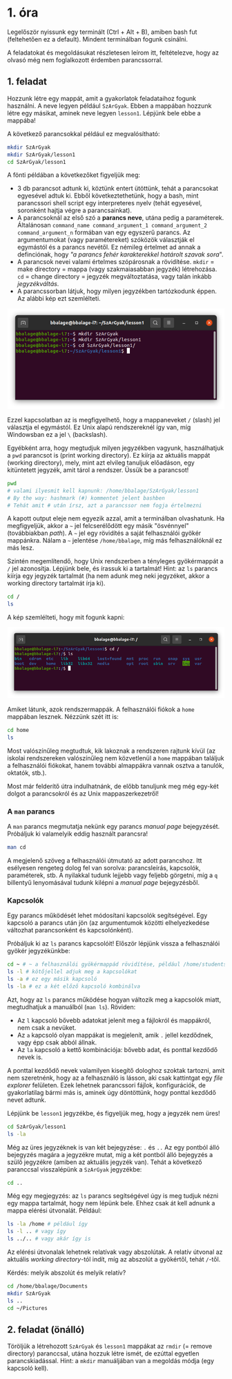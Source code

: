 # 1. óra

Legelőször nyissunk egy terminált (Ctrl + Alt + B), amiben bash fut (feltehetően 
ez a default). Mindent terminálban fogunk csinálni.

A feladatokat és megoldásukat részletesen leírom itt, feltételezve, hogy az olvasó
még nem foglalkozott érdemben parancssorral.

## 1. feladat
Hozzunk létre egy mappát, amit a gyakorlatok feladataihoz fogunk használni.
A neve legyen például `SzArGyak`. Ebben a mappában hozzunk létre egy másikat,
aminek neve legyen `lesson1`. Lépjünk bele ebbe a mappába!

A következő parancsokkal például ez megvalósítható:

```bash
mkdir SzArGyak
mkdir SzArGyak/lesson1
cd SzArGyak/lesson1
```

A fönti példában a következőket figyeljük meg:
- 3 db parancsot adtunk ki, köztünk entert ütöttünk, tehát a parancsokat egyesével
adtuk ki. Ebből következtethetünk, hogy a bash, mint parancssori shell script egy 
interpreteres nyelv (tehát egyesével, soronként hajtja végre a parancsainkat).
- A parancsoknál az első szó a **parancs neve**, utána pedig a paraméterek. Általánosan
`command_name command_argument_1 command_argument_2 command_argument_n` formában van
egy egyszerű parancs. Az argumentumokat (vagy paramétereket) szóközök választják el 
egymástól és a parancs nevétől. Ez némileg értelmet ad annak a definciónak, hogy
*"a parancs fehér karakterekkel határolt szavak sora*".
- A parancsok nevei valami értelmes szópárosnak a rövidítése. `mkdir` = make directory = 
mappa (vagy szakmaiasabban jegyzék) létrehozása. `cd` = change directory = jegyzék 
megváltoztatása, vagy talán inkább *jegyzékváltás*.
- A parancssorban látjuk, hogy milyen jegyzékben tartózkodunk éppen. Az alábbi kép 
ezt szemlélteti.

![terminal screenshot](img/terminal1.png)

Ezzel kapcsolatban az is megfigyelhető, hogy a mappaneveket `/` (slash) jel választja
el egymástól. Ez Unix alapú rendszereknél így van, míg Windowsban ez a jel `\`
(backslash).

Egyébként arra, hogy megtudjuk milyen jegyzékben vagyunk, használhatjuk a `pwd`
parancsot is (print working directory). Ez kiírja az aktuális mappát (working directory),
mely, mint azt elvileg tanuljuk előadáson, egy kitüntetett jegyzék, amit tárol a rendszer.
Üssük be a parancsot!

```bash
pwd
# valami ilyesmit kell kapnunk: /home/bbalage/SzArGyak/lesson1
# By the way: hashmark (#) kommentet jelent bashben
# Tehát amit # után írsz, azt a parancssor nem fogja értelmezni
```

A kapott output eleje nem egyezik azzal, amit a terminálban olvashatunk. Ha megfigyeljük,
akkor a `~` jel felcserélődött egy másik "ösvénnyel" (továbbiakban *path*). A `~` jel
egy rövidítés a saját felhasználói gyökér mappánkra. Nálam a `~` jelentése `/home/bbalage`,
míg más felhasználóknál ez más lesz.

Szintén megemlítendő, hogy Unix rendszerben a tényleges gyökérmappát a `/` jel azonosítja.
Lépjünk bele, és írassuk ki a tartalmát! Hint: az `ls` parancs kiírja egy jegyzék tartalmát
(ha nem adunk meg neki jegyzéket, akkor a working directory tartalmát írja ki).

```bash
cd /
ls
```

A kép szemlélteti, hogy mit fogunk kapni:

![terminal screenshot](img/terminal2.png)

Amiket látunk, azok rendszermappák. A felhasználói fiókok a `home` mappában lesznek. Nézzünk
szét itt is:

```bash
cd home
ls
```

Most valószínűleg megtudtuk, kik lakoznak a rendszeren rajtunk kívül (az iskolai rendszereken
valószínűleg nem közvetlenül a `home` mappában találjuk a felhasználói fiókokat, hanem további
almappákra vannak osztva a tanulók, oktatók, stb.).

Most már felderítő útra indulhatnánk, de előbb tanuljunk meg még egy-két dolgot a parancsokról
és az Unix mappaszerkezetről!

### A `man` parancs

A `man` parancs megmutatja nekünk egy parancs *manual page* bejegyzését. Próbáljuk ki
valamelyik eddig használt parancsra!

```bash
man cd
```

A megjelenő szöveg a felhasználói útmutató az adott parancshoz. Itt esélyesen rengeteg dolog
fel van sorolva: parancsleírás, kapcsolók, paraméterek, stb. A nyilakkal tudunk lejjebb vagy
feljebb görgetni, míg a `q` billentyű lenyomásával tudunk kilépni a *manual page* bejegyzésből.

### Kapcsolók

Egy parancs működését lehet módosítani kapcsolók segítségével. Egy kapcsoló a parancs után jön
(az argumentumok közötti elhelyezkedése változhat parancsonként és kapcsolónként).

Próbáljuk ki az `ls` parancs kapcsolóit! Először lépjünk vissza a felhasználói gyökér
jegyzékünkbe:

```bash
cd ~ # ~ a felhasználói gyökérmappád rövidítése, például /home/students2022/gazsi1
ls -l # kötőjellel adjuk meg a kapcsolókat
ls -a # ez egy másik kapcsoló
ls -la # ez a két előző kapcsoló kombinálva
```

Azt, hogy az `ls` parancs működése hogyan változik meg a kapcsolók miatt, megtudhatjuk a 
manuálból (`man ls`). Röviden:

- Az `l` kapcsoló bővebb adatokat jelenít meg a fájlokról és mappákról, nem csak a nevüket.
- Az `a` kapcsoló olyan mappákat is megjelenít, amik `.` jellel kezdődnek, vagy épp csak abból állnak.
- Az `la` kapcsoló a kettő kombinációja: bővebb adat, és ponttal kezdődő nevek is.

A ponttal kezdődő nevek valamilyen kisegítő dologhoz szoktak tartozni, amit nem szeretnénk,
hogy az a felhasználó is lásson, aki csak kattintgat egy *file explorer* felületen. Ezek 
lehetnek parancssori fájlok, konfigurációk, de gyakorlatilag bármi más is, aminek úgy 
döntöttünk, hogy ponttal kezdődő nevet adtunk.

Lépjünk be `lesson1` jegyzékbe, és figyeljük meg, hogy a jegyzék nem üres!

```bash
cd SzArGyak/lesson1
ls -la
```

Még az üres jegyzéknek is van két bejegyzése: `.` és `..`
Az egy pontból álló bejegyzés magára a jegyzékre mutat, míg a két pontból álló bejegyzés 
a szülő jegyzékre (amiben az aktuális jegyzék van). Tehát a következő paranccsal visszalépünk
a `SzArGyak` jegyzékbe:

```bash
cd ..
```

Még egy megjegyzés: az `ls` parancs segítségével úgy is meg tudjuk nézni egy mappa tartalmát,
hogy nem lépünk bele. Ehhez csak át kell adnunk a mappa elérési útvonalát. Például:

```bash
ls -la /home # például így
ls -l .. # vagy így
ls ../.. # vagy akár így is
```

Az elérési útvonalak lehetnek relatívak vagy abszolútak. A relatív útvonal az aktuális 
*working directory*-tól indít, míg az abszolút a gyökértől, tehát `/`-től.

Kérdés: melyik abszolút és melyik relatív?

```bash
cd /home/bbalage/Documents
mkdir SzArGyak
ls ..
cd ~/Pictures
```

## 2. feladat (önálló)
Töröljük a létrehozott `SzArGyak` és `lesson1` mappákat az `rmdir` (= remove directory)
paranccsal, utána hozzuk létre ismét, de ezúttal egyetlen parancskiadással. Hint:
a `mkdir` manuáljában van a megoldás módja (egy kapcsoló kell).